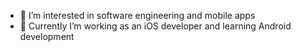 - 👀  I’m interested in software engineering and mobile apps
- 🌱  Currently I’m working as an iOS developer and learning Android development

<!---
kirsanov-ios/kirsanov-ios is a ✨ special ✨ repository because its `README.md` (this file) appears on your GitHub profile.
You can click the Preview link to take a look at your changes.
--->
